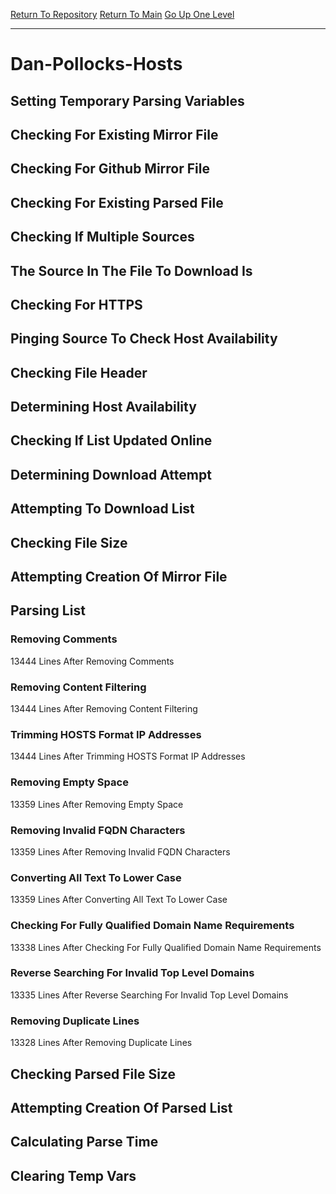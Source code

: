 [Return To Repository](https://github.com/deathbybandaid/piholeparser/)
[Return To Main](https://github.com/deathbybandaid/piholeparser/blob/master/RecentRunLogs/Mainlog.md)
[Go Up One Level](https://github.com/deathbybandaid/piholeparser/blob/master/RecentRunLogs/TopLevelScripts/30-Processing-Blacklists.md)
____________________________________
# Dan-Pollocks-Hosts
## Setting Temporary Parsing Variables
## Checking For Existing Mirror File
## Checking For Github Mirror File
## Checking For Existing Parsed File
## Checking If Multiple Sources
## The Source In The File To Download Is
## Checking For HTTPS
## Pinging Source To Check Host Availability
## Checking File Header
## Determining Host Availability
## Checking If List Updated Online
## Determining Download Attempt
## Attempting To Download List
## Checking File Size
## Attempting Creation Of Mirror File
## Parsing List
### Removing Comments
13444 Lines After Removing Comments
### Removing Content Filtering
13444 Lines After Removing Content Filtering
### Trimming HOSTS Format IP Addresses
13444 Lines After Trimming HOSTS Format IP Addresses
### Removing Empty Space
13359 Lines After Removing Empty Space
### Removing Invalid FQDN Characters
13359 Lines After Removing Invalid FQDN Characters
### Converting All Text To Lower Case
13359 Lines After Converting All Text To Lower Case
### Checking For Fully Qualified Domain Name Requirements
13338 Lines After Checking For Fully Qualified Domain Name Requirements
### Reverse Searching For Invalid Top Level Domains
13335 Lines After Reverse Searching For Invalid Top Level Domains
### Removing Duplicate Lines
13328 Lines After Removing Duplicate Lines
## Checking Parsed File Size
## Attempting Creation Of Parsed List
## Calculating Parse Time
## Clearing Temp Vars
